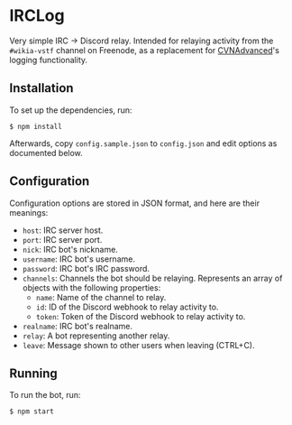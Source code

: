 # IRCLog
Very simple IRC -> Discord relay. Intended for relaying activity from the `#wikia-vstf` channel on Freenode, as a replacement for [CVNAdvanced](https://github.com/KockaAdmiralac/CVNAdvanced)'s logging functionality.

## Installation
To set up the dependencies, run:
```console
$ npm install
```
Afterwards, copy `config.sample.json` to `config.json` and edit options as documented below.

## Configuration
Configuration options are stored in JSON format, and here are their meanings:
- `host`: IRC server host.
- `port`: IRC server port.
- `nick`: IRC bot's nickname.
- `username`: IRC bot's username.
- `password`: IRC bot's IRC password.
- `channels`: Channels the bot should be relaying. Represents an array of objects with the following properties:
    - `name`: Name of the channel to relay.
    - `id`: ID of the Discord webhook to relay activity to.
    - `token`: Token of the Discord  webhook to relay activity to.
- `realname`: IRC bot's realname.
- `relay`: A bot representing another relay.
- `leave`: Message shown to other users when leaving (CTRL+C).

## Running
To run the bot, run:
```console
$ npm start
```
